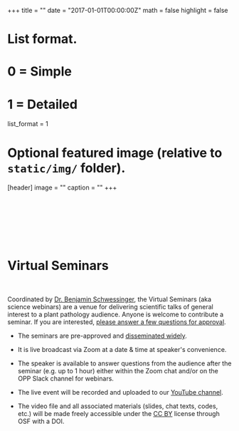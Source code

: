 +++
title = ""
date = "2017-01-01T00:00:00Z"
math = false
highlight = false

# List format.
#   0 = Simple
#   1 = Detailed
list_format = 1

# Optional featured image (relative to `static/img/` folder).
[header]
image = ""
caption = ""
+++

<h1 style = "margin-top:150px;margin-bottom:50px;">Virtual Seminars</h1>

Coordinated by [Dr. Benjamin Schwessinger](https://twitter.com/schwessinger), the Virtual Seminars (aka science webinars) are a venue for delivering scientific talks of general interest to a plant pathology audience.
Anyone is welcome to contribute a seminar. If you are interested, [please answer a few questions for approval](https://docs.google.com/forms/d/e/1FAIpQLSdCBzRJRzSVnx4J-sIaeAfpQvbSGHCjyINnIT-tqOKLk3wPQA/viewform?usp=send_form).

- The seminars are pre-approved and [disseminated widely](https://twitter.com/OpenPlantPath).

- It is live broadcast via Zoom at a date & time at speaker's convenience. 

- The speaker is available to answer questions from the audience after the seminar (e.g. up to 1 hour) either within the Zoom chat and/or on the OPP Slack channel for webinars.

- The live event will be recorded and uploaded to our [YouTube channel](https://www.youtube.com/channel/UCo-1ijIA_nECqzwzeW2X9RA/featured).

- The video file and all associated materials (slides, chat texts, codes, etc.) will be made freely accessible under the [CC BY](https://creativecommons.org/licenses/) license through OSF with a DOI.
